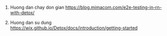 1. Huong dan chay don gian
https://blog.mimacom.com/e2e-testing-in-rn-with-detox/

2. Huong dan su dung
https://wix.github.io/Detox/docs/introduction/getting-started

